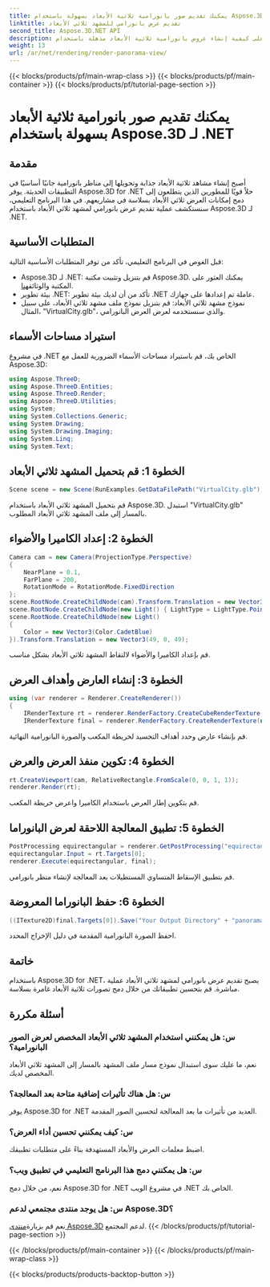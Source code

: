 ```yaml
---
title: يمكنك تقديم صور بانورامية ثلاثية الأبعاد بسهولة باستخدام Aspose.3D لـ .NET
linktitle: تقديم عرض بانورامي للمشهد ثلاثي الأبعاد
second_title: Aspose.3D.NET API
description: تعرف على كيفية إنشاء عروض بانورامية ثلاثية الأبعاد مذهلة باستخدام Aspose.3D لـ .NET. اتبع دليلنا خطوة بخطوة لعرض مشهد غامر.
weight: 13
url: /ar/net/rendering/render-panorama-view/
---
```


{{< blocks/products/pf/main-wrap-class >}}
{{< blocks/products/pf/main-container >}}
{{< blocks/products/pf/tutorial-page-section >}}

# يمكنك تقديم صور بانورامية ثلاثية الأبعاد بسهولة باستخدام Aspose.3D لـ .NET

## مقدمة
أصبح إنشاء مشاهد ثلاثية الأبعاد جذابة وتحويلها إلى مناظر بانورامية جانبًا أساسيًا في التطبيقات الحديثة. يوفر Aspose.3D for .NET حلاً قويًا للمطورين الذين يتطلعون إلى دمج إمكانات العرض ثلاثي الأبعاد بسلاسة في مشاريعهم. في هذا البرنامج التعليمي، سنستكشف عملية تقديم عرض بانورامي لمشهد ثلاثي الأبعاد باستخدام Aspose.3D لـ .NET.
## المتطلبات الأساسية
قبل الغوص في البرنامج التعليمي، تأكد من توفر المتطلبات الأساسية التالية:
-  Aspose.3D لـ .NET: قم بتنزيل وتثبيت مكتبة Aspose.3D. يمكنك العثور على المكتبة والوثائق[هنا](https://releases.aspose.com/3d/net/).
- بيئة تطوير .NET: تأكد من أن لديك بيئة تطوير .NET عاملة تم إعدادها على جهازك.
- نموذج مشهد ثلاثي الأبعاد: قم بتنزيل نموذج ملف مشهد ثلاثي الأبعاد، على سبيل المثال، "VirtualCity.glb"، والذي سنستخدمه لعرض العرض البانورامي.
## استيراد مساحات الأسماء
في مشروع .NET الخاص بك، قم باستيراد مساحات الأسماء الضرورية للعمل مع Aspose.3D:
```csharp
using Aspose.ThreeD;
using Aspose.ThreeD.Entities;
using Aspose.ThreeD.Render;
using Aspose.ThreeD.Utilities;
using System;
using System.Collections.Generic;
using System.Drawing;
using System.Drawing.Imaging;
using System.Linq;
using System.Text;
```
## الخطوة 1: قم بتحميل المشهد ثلاثي الأبعاد
```csharp
Scene scene = new Scene(RunExamples.GetDataFilePath("VirtualCity.glb"));
```
قم بتحميل المشهد ثلاثي الأبعاد باستخدام Aspose.3D. استبدل "VirtualCity.glb" بالمسار إلى ملف المشهد ثلاثي الأبعاد المطلوب.
## الخطوة 2: إعداد الكاميرا والأضواء
```csharp
Camera cam = new Camera(ProjectionType.Perspective)
{
    NearPlane = 0.1,
    FarPlane = 200,
    RotationMode = RotationMode.FixedDirection
};
scene.RootNode.CreateChildNode(cam).Transform.Translation = new Vector3(5, 6, 0);
scene.RootNode.CreateChildNode(new Light() { LightType = LightType.Point }).Transform.Translation = new Vector3(-10, 7, -10);
scene.RootNode.CreateChildNode(new Light()
{
    Color = new Vector3(Color.CadetBlue)
}).Transform.Translation = new Vector3(49, 0, 49);
```
قم بإعداد الكاميرا والأضواء لالتقاط المشهد ثلاثي الأبعاد بشكل مناسب.
## الخطوة 3: إنشاء العارض وأهداف العرض
```csharp
using (var renderer = Renderer.CreateRenderer())
{
    IRenderTexture rt = renderer.RenderFactory.CreateCubeRenderTexture(new RenderParameters(false), 512, 512);
    IRenderTexture final = renderer.RenderFactory.CreateRenderTexture(new RenderParameters(false, 32, 0, 0), 1024 * 3, 1024);
```
قم بإنشاء عارض وحدد أهداف التجسيد لخريطة المكعب والصورة البانورامية النهائية.
## الخطوة 4: تكوين منفذ العرض والعرض
```csharp
rt.CreateViewport(cam, RelativeRectangle.FromScale(0, 0, 1, 1));
renderer.Render(rt);
```
قم بتكوين إطار العرض باستخدام الكاميرا واعرض خريطة المكعب.
## الخطوة 5: تطبيق المعالجة اللاحقة لعرض البانوراما
```csharp
PostProcessing equirectangular = renderer.GetPostProcessing("equirectangular");
equirectangular.Input = rt.Targets[0];
renderer.Execute(equirectangular, final);
```
قم بتطبيق الإسقاط المتساوي المستطيلات بعد المعالجة لإنشاء منظر بانورامي.
## الخطوة 6: حفظ البانوراما المعروضة
```csharp
((ITexture2D)final.Targets[0]).Save("Your Output Directory" + "panorama.png", ImageFormat.Png);
```
احفظ الصورة البانورامية المقدمة في دليل الإخراج المحدد.
## خاتمة
باستخدام Aspose.3D for .NET، يصبح تقديم عرض بانورامي لمشهد ثلاثي الأبعاد عملية مباشرة. قم بتحسين تطبيقاتك من خلال دمج تصورات ثلاثية الأبعاد غامرة بسلاسة.
## أسئلة مكررة
### س: هل يمكنني استخدام المشهد ثلاثي الأبعاد المخصص لعرض الصور البانورامية؟
نعم، ما عليك سوى استبدال نموذج مسار ملف المشهد بالمسار إلى المشهد ثلاثي الأبعاد المخصص لديك.
### س: هل هناك تأثيرات إضافية متاحة بعد المعالجة؟
يوفر Aspose.3D for .NET العديد من تأثيرات ما بعد المعالجة لتحسين الصور المقدمة.
### س: كيف يمكنني تحسين أداء العرض؟
اضبط معلمات العرض والأبعاد المستهدفة بناءً على متطلبات تطبيقك.
### س: هل يمكنني دمج هذا البرنامج التعليمي في تطبيق ويب؟
نعم، من خلال دمج Aspose.3D for .NET في مشروع الويب .NET الخاص بك.
### س: هل يوجد منتدى مجتمعي لدعم Aspose.3D؟
 نعم قم بزيارة[منتدى Aspose.3D](https://forum.aspose.com/c/3d/18) لدعم المجتمع.
{{< /blocks/products/pf/tutorial-page-section >}}

{{< /blocks/products/pf/main-container >}}
{{< /blocks/products/pf/main-wrap-class >}}

{{< blocks/products/products-backtop-button >}}
